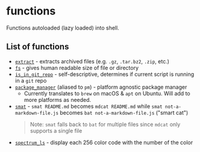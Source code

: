 # functions

Functions autoloaded (lazy loaded) into shell.

## List of functions

- [`extract`](./extract) - extracts archived files (e.g. `.gz`, `.tar.bz2`, `.zip`, etc.)
- [`fs`](./fs) - gives human readable size of file or directory
- [`is_in_git_repo`](./is_in_git_repo) - self-descriptive, determines if current script is running in a `git` repo
- [`package_manager`](./package_manager) (aliased to `pm`) - platform agnostic package manager
  - Currently translates to `brew` on macOS & `apt` on Ubuntu. Will add to more platforms as needed.
- [`smat`](./smat) - `smat README.md` becomes `mdcat README.md` while `smat not-a-markdown-file.js` becomes `bat not-a-markdown-file.js` ("smart cat")
  > Note: `smat` falls back to `bat` for multiple files since `mdcat` only supports a single file
- [`spectrum_ls`](./spectrum_ls) - display each 256 color code with the number of the color
